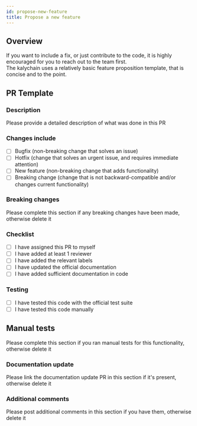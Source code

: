 ```yaml
---
id: propose-new-feature
title: Propose a new feature
---
```


## Overview

If you want to include a fix, or just contribute to the code, it is highly encouraged for you to reach out to the team first. <br/>
The kalychain uses a relatively basic feature proposition template, that is concise and to the point.

## PR Template

### Description

Please provide a detailed description of what was done in this PR

### Changes include

- [ ] Bugfix (non-breaking change that solves an issue)
- [ ] Hotfix (change that solves an urgent issue, and requires immediate attention)
- [ ] New feature (non-breaking change that adds functionality)
- [ ] Breaking change (change that is not backward-compatible and/or changes current functionality)

### Breaking changes

Please complete this section if any breaking changes have been made, otherwise delete it

### Checklist

- [ ] I have assigned this PR to myself
- [ ] I have added at least 1 reviewer
- [ ] I have added the relevant labels
- [ ] I have updated the official documentation
- [ ] I have added sufficient documentation in code

### Testing

- [ ] I have tested this code with the official test suite
- [ ] I have tested this code manually

## Manual tests

Please complete this section if you ran manual tests for this functionality, otherwise delete it

### Documentation update

Please link the documentation update PR in this section if it's present, otherwise delete it

### Additional comments

Please post additional comments in this section if you have them, otherwise delete it